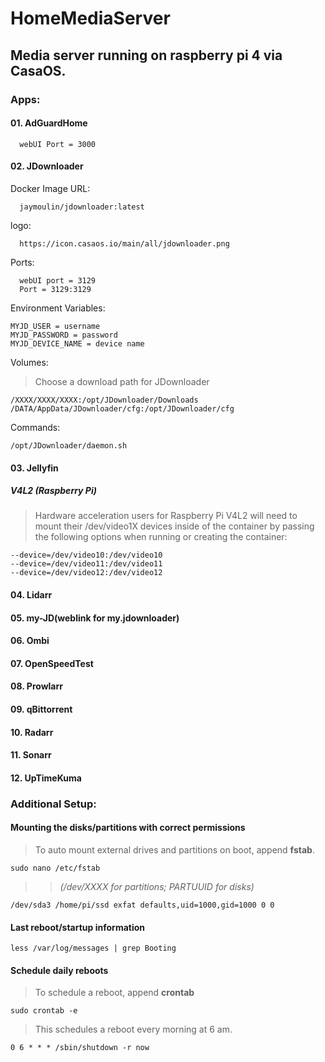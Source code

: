 # HomeMediaServer

## Media server running on raspberry pi 4 via CasaOS.

### **Apps:** 

#### 01. AdGuardHome

      webUI Port = 3000

#### 02. JDownloader

Docker Image URL:  
      
      jaymoulin/jdownloader:latest  

logo:  

      https://icon.casaos.io/main/all/jdownloader.png  

Ports:

      webUI port = 3129
      Port = 3129:3129

Environment Variables:

    MYJD_USER = username  
    MYJD_PASSWORD = password  
    MYJD_DEVICE_NAME = device name  

Volumes:  

> Choose a download path for JDownloader  

    /XXXX/XXXX/XXXX:/opt/JDownloader/Downloads 
    /DATA/AppData/JDownloader/cfg:/opt/JDownloader/cfg  

Commands:  

    /opt/JDownloader/daemon.sh

#### 03. Jellyfin

##### V4L2 (Raspberry Pi)

> Hardware acceleration users for Raspberry Pi V4L2 will need to mount their /dev/video1X devices inside of the container by passing the following options when running or creating the container: 

    --device=/dev/video10:/dev/video10
    --device=/dev/video11:/dev/video11
    --device=/dev/video12:/dev/video12  

#### 04. Lidarr
#### 05. my-JD(weblink for my.jdownloader)
#### 06. Ombi
#### 07. OpenSpeedTest
#### 08. Prowlarr
#### 09. qBittorrent
#### 10. Radarr
#### 11. Sonarr
#### 12. UpTimeKuma

### **Additional Setup:**

#### Mounting the disks/partitions with correct permissions  

> To auto mount external drives and partitions on boot, append **fstab**.  
    
    sudo nano /etc/fstab  

>> *(/dev/XXXX for partitions; PARTUUID for disks)*  

    /dev/sda3 /home/pi/ssd exfat defaults,uid=1000,gid=1000 0 0 


#### Last reboot/startup information
    
    less /var/log/messages | grep Booting
    
#### Schedule daily reboots

> To schedule a reboot, append **crontab**
 
    sudo crontab -e

> This schedules a reboot every morning at 6 am.

    0 6 * * * /sbin/shutdown -r now
